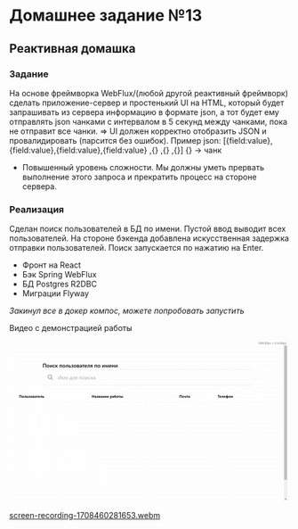 # Домашнее задание №13
## Реактивная домашка
### Задание
На основе фреймворка WebFlux/(любой другой реактивный фреймворк)
сделать приложение-сервер и простенький UI на HTML, который будет
запрашивать из сервера информацию в формате json, а тот будет ему
отправлять json чанками с интервалом в 5 секунд между чанками, пока не
отправит все чанки.
=> UI должен корректно отобразить JSON и провалидировать (парсится без
ошибок).
Пример json: [{field:value},{field:value},{field:value},{field:value} ,{} ,{} ,{}]
{} -> чанк
* Повышенный уровень сложности. Мы должны уметь прервать выполнение
  этого запроса и прекратить процесс на стороне сервера.

### Реализация
Сделан поиск пользователей в БД по имени. Пустой ввод выводит всех пользователей. На стороне бэкенда добавлена искусственная задержка отправки пользователей. Поиск запускается по нажатию на Enter.
+ Фронт на React
+ Бэк Spring WebFlux
+ БД Postgres R2DBC
+ Миграции Flyway

*Закинул все в докер компос, можете попробовать запустить*

Видео с демонстрацией работы

![lab13_screen.gif](lab13_screen.gif)

[screen-recording-1708460281653.webm](screen-recording-1708460281653.webm)